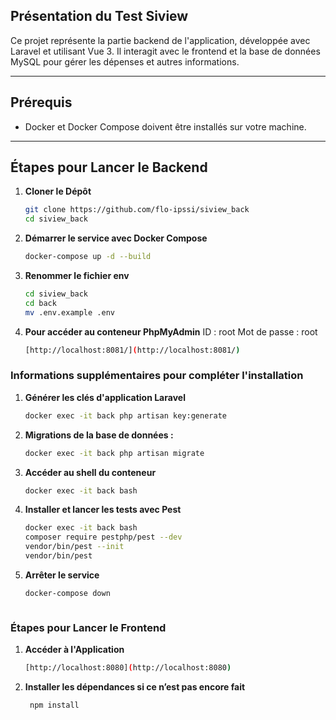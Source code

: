 ## **Présentation du Test Siview**
Ce projet représente la partie backend de l'application, développée avec Laravel et utilisant Vue 3. Il interagit avec le frontend et la base de données MySQL pour gérer les dépenses et autres informations.

---

## **Prérequis**
- Docker et Docker Compose doivent être installés sur votre machine.

---

## **Étapes pour Lancer le Backend**

1. **Cloner le Dépôt**
   ```bash
   git clone https://github.com/flo-ipssi/siview_back
   cd siview_back

2. **Démarrer le service avec Docker Compose**
   ```bash
   docker-compose up -d --build

3. **Renommer le fichier env**
   ```bash
   cd siview_back
   cd back
   mv .env.example .env

4. **Pour accéder au conteneur PhpMyAdmin** 
   ID : root
   Mot de passe : root
   ```bash
   [http://localhost:8081/](http://localhost:8081/)

### **Informations supplémentaires pour compléter l'installation**

1. **Générer les clés d'application Laravel**
   ```bash
   docker exec -it back php artisan key:generate

2. **Migrations de la base de données :**
   ```bash
   docker exec -it back php artisan migrate
   
3. **Accéder au shell du conteneur**
   ```bash
   docker exec -it back bash

4. **Installer et lancer les tests avec Pest**
   ```bash
   docker exec -it back bash
   composer require pestphp/pest --dev
   vendor/bin/pest --init
   vendor/bin/pest

5. **Arrêter le service**
   ```bash
   docker-compose down



### **Étapes pour Lancer le Frontend**

1. **Accéder à l'Application**
   ```bash
   [http://localhost:8080](http://localhost:8080)

2. **Installer les dépendances si ce n’est pas encore fait**
   ```bash
    npm install
